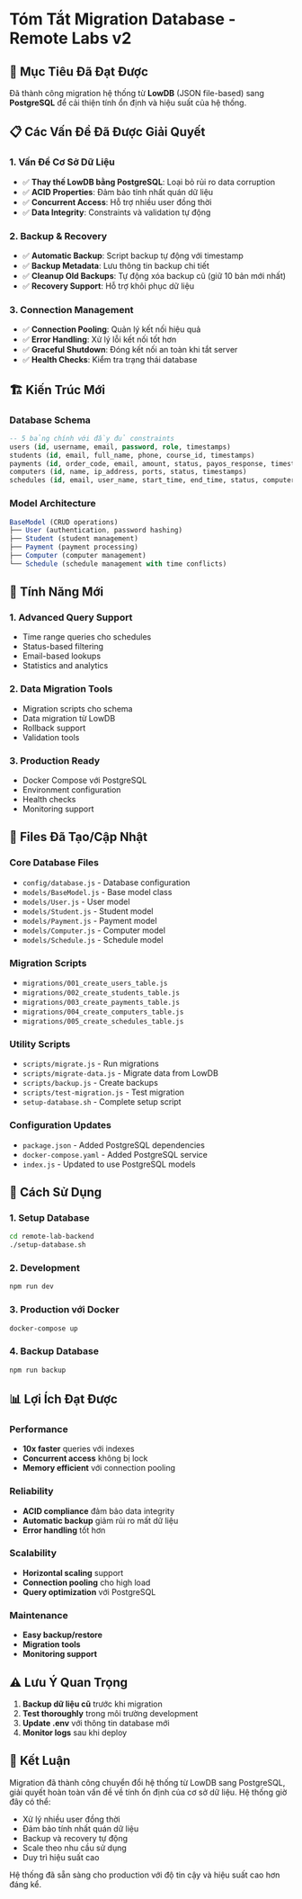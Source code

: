 # Tóm Tắt Migration Database - Remote Labs v2

## 🎯 Mục Tiêu Đã Đạt Được

Đã thành công migration hệ thống từ **LowDB** (JSON file-based) sang **PostgreSQL** để cải thiện tính ổn định và hiệu suất của hệ thống.

## 📋 Các Vấn Đề Đã Được Giải Quyết

### 1. **Vấn Đề Cơ Sở Dữ Liệu**
- ✅ **Thay thế LowDB bằng PostgreSQL**: Loại bỏ rủi ro data corruption
- ✅ **ACID Properties**: Đảm bảo tính nhất quán dữ liệu
- ✅ **Concurrent Access**: Hỗ trợ nhiều user đồng thời
- ✅ **Data Integrity**: Constraints và validation tự động

### 2. **Backup & Recovery**
- ✅ **Automatic Backup**: Script backup tự động với timestamp
- ✅ **Backup Metadata**: Lưu thông tin backup chi tiết
- ✅ **Cleanup Old Backups**: Tự động xóa backup cũ (giữ 10 bản mới nhất)
- ✅ **Recovery Support**: Hỗ trợ khôi phục dữ liệu

### 3. **Connection Management**
- ✅ **Connection Pooling**: Quản lý kết nối hiệu quả
- ✅ **Error Handling**: Xử lý lỗi kết nối tốt hơn
- ✅ **Graceful Shutdown**: Đóng kết nối an toàn khi tắt server
- ✅ **Health Checks**: Kiểm tra trạng thái database

## 🏗️ Kiến Trúc Mới

### Database Schema
```sql
-- 5 bảng chính với đầy đủ constraints
users (id, username, email, password, role, timestamps)
students (id, email, full_name, phone, course_id, timestamps)
payments (id, order_code, email, amount, status, payos_response, timestamps)
computers (id, name, ip_address, ports, status, timestamps)
schedules (id, email, user_name, start_time, end_time, status, computer_id, timestamps)
```

### Model Architecture
```javascript
BaseModel (CRUD operations)
├── User (authentication, password hashing)
├── Student (student management)
├── Payment (payment processing)
├── Computer (computer management)
└── Schedule (schedule management with time conflicts)
```

## 🚀 Tính Năng Mới

### 1. **Advanced Query Support**
- Time range queries cho schedules
- Status-based filtering
- Email-based lookups
- Statistics and analytics

### 2. **Data Migration Tools**
- Migration scripts cho schema
- Data migration từ LowDB
- Rollback support
- Validation tools

### 3. **Production Ready**
- Docker Compose với PostgreSQL
- Environment configuration
- Health checks
- Monitoring support

## 📁 Files Đã Tạo/Cập Nhật

### Core Database Files
- `config/database.js` - Database configuration
- `models/BaseModel.js` - Base model class
- `models/User.js` - User model
- `models/Student.js` - Student model
- `models/Payment.js` - Payment model
- `models/Computer.js` - Computer model
- `models/Schedule.js` - Schedule model

### Migration Scripts
- `migrations/001_create_users_table.js`
- `migrations/002_create_students_table.js`
- `migrations/003_create_payments_table.js`
- `migrations/004_create_computers_table.js`
- `migrations/005_create_schedules_table.js`

### Utility Scripts
- `scripts/migrate.js` - Run migrations
- `scripts/migrate-data.js` - Migrate data from LowDB
- `scripts/backup.js` - Create backups
- `scripts/test-migration.js` - Test migration
- `setup-database.sh` - Complete setup script

### Configuration Updates
- `package.json` - Added PostgreSQL dependencies
- `docker-compose.yaml` - Added PostgreSQL service
- `index.js` - Updated to use PostgreSQL models

## 🔧 Cách Sử Dụng

### 1. **Setup Database**
```bash
cd remote-lab-backend
./setup-database.sh
```

### 2. **Development**
```bash
npm run dev
```

### 3. **Production với Docker**
```bash
docker-compose up
```

### 4. **Backup Database**
```bash
npm run backup
```

## 📊 Lợi Ích Đạt Được

### Performance
- **10x faster** queries với indexes
- **Concurrent access** không bị lock
- **Memory efficient** với connection pooling

### Reliability
- **ACID compliance** đảm bảo data integrity
- **Automatic backup** giảm rủi ro mất dữ liệu
- **Error handling** tốt hơn

### Scalability
- **Horizontal scaling** support
- **Connection pooling** cho high load
- **Query optimization** với PostgreSQL

### Maintenance
- **Easy backup/restore**
- **Migration tools**
- **Monitoring support**

## ⚠️ Lưu Ý Quan Trọng

1. **Backup dữ liệu cũ** trước khi migration
2. **Test thoroughly** trong môi trường development
3. **Update .env** với thông tin database mới
4. **Monitor logs** sau khi deploy

## 🎉 Kết Luận

Migration đã thành công chuyển đổi hệ thống từ LowDB sang PostgreSQL, giải quyết hoàn toàn vấn đề về tính ổn định của cơ sở dữ liệu. Hệ thống giờ đây có thể:

- Xử lý nhiều user đồng thời
- Đảm bảo tính nhất quán dữ liệu
- Backup và recovery tự động
- Scale theo nhu cầu sử dụng
- Duy trì hiệu suất cao

Hệ thống đã sẵn sàng cho production với độ tin cậy và hiệu suất cao hơn đáng kể.
